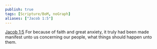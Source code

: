 ```yaml
---
publish: true
tags: [Scripture/BoM, noGraph]
aliases: ["Jacob 1:5"]
---
```

[Jacob 1:5](https://churchofjesuschrist.org/study/scriptures/bofm/jacob/1?lang=eng&id=p5#p5) For because of faith and great anxiety, it truly had been made manifest unto us concerning our people, what things should happen unto them.
